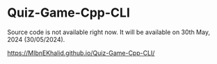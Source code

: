 # Quiz-Game-Cpp-CLI
Source code is not available right now. It will be available on 30th May, 2024 (30/05/2024).

https://MIbnEKhalid.github.io/Quiz-Game-Cpp-CLI/
